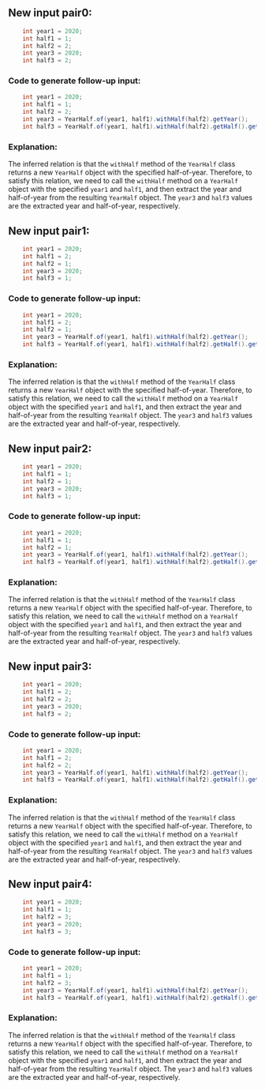 ## New input pair0:
```java
    int year1 = 2020;
    int half1 = 1;
    int half2 = 2;
    int year3 = 2020;
    int half3 = 2;
```
### Code to generate follow-up input:
```java
    int year1 = 2020;
    int half1 = 1;
    int half2 = 2;
    int year3 = YearHalf.of(year1, half1).withHalf(half2).getYear();
    int half3 = YearHalf.of(year1, half1).withHalf(half2).getHalf().getValue();
```
### Explanation:
The inferred relation is that the `withHalf` method of the `YearHalf` class returns a new `YearHalf` object with the specified half-of-year. Therefore, to satisfy this relation, we need to call the `withHalf` method on a `YearHalf` object with the specified `year1` and `half1`, and then extract the year and half-of-year from the resulting `YearHalf` object. The `year3` and `half3` values are the extracted year and half-of-year, respectively.

## New input pair1:
```java
    int year1 = 2020;
    int half1 = 2;
    int half2 = 1;
    int year3 = 2020;
    int half3 = 1;
```
### Code to generate follow-up input:
```java
    int year1 = 2020;
    int half1 = 2;
    int half2 = 1;
    int year3 = YearHalf.of(year1, half1).withHalf(half2).getYear();
    int half3 = YearHalf.of(year1, half1).withHalf(half2).getHalf().getValue();
```
### Explanation:
The inferred relation is that the `withHalf` method of the `YearHalf` class returns a new `YearHalf` object with the specified half-of-year. Therefore, to satisfy this relation, we need to call the `withHalf` method on a `YearHalf` object with the specified `year1` and `half1`, and then extract the year and half-of-year from the resulting `YearHalf` object. The `year3` and `half3` values are the extracted year and half-of-year, respectively.

## New input pair2:
```java
    int year1 = 2020;
    int half1 = 1;
    int half2 = 1;
    int year3 = 2020;
    int half3 = 1;
```
### Code to generate follow-up input:
```java
    int year1 = 2020;
    int half1 = 1;
    int half2 = 1;
    int year3 = YearHalf.of(year1, half1).withHalf(half2).getYear();
    int half3 = YearHalf.of(year1, half1).withHalf(half2).getHalf().getValue();
```
### Explanation:
The inferred relation is that the `withHalf` method of the `YearHalf` class returns a new `YearHalf` object with the specified half-of-year. Therefore, to satisfy this relation, we need to call the `withHalf` method on a `YearHalf` object with the specified `year1` and `half1`, and then extract the year and half-of-year from the resulting `YearHalf` object. The `year3` and `half3` values are the extracted year and half-of-year, respectively.

## New input pair3:
```java
    int year1 = 2020;
    int half1 = 2;
    int half2 = 2;
    int year3 = 2020;
    int half3 = 2;
```
### Code to generate follow-up input:
```java
    int year1 = 2020;
    int half1 = 2;
    int half2 = 2;
    int year3 = YearHalf.of(year1, half1).withHalf(half2).getYear();
    int half3 = YearHalf.of(year1, half1).withHalf(half2).getHalf().getValue();
```
### Explanation:
The inferred relation is that the `withHalf` method of the `YearHalf` class returns a new `YearHalf` object with the specified half-of-year. Therefore, to satisfy this relation, we need to call the `withHalf` method on a `YearHalf` object with the specified `year1` and `half1`, and then extract the year and half-of-year from the resulting `YearHalf` object. The `year3` and `half3` values are the extracted year and half-of-year, respectively.

## New input pair4:
```java
    int year1 = 2020;
    int half1 = 1;
    int half2 = 3;
    int year3 = 2020;
    int half3 = 3;
```
### Code to generate follow-up input:
```java
    int year1 = 2020;
    int half1 = 1;
    int half2 = 3;
    int year3 = YearHalf.of(year1, half1).withHalf(half2).getYear();
    int half3 = YearHalf.of(year1, half1).withHalf(half2).getHalf().getValue();
```
### Explanation:
The inferred relation is that the `withHalf` method of the `YearHalf` class returns a new `YearHalf` object with the specified half-of-year. Therefore, to satisfy this relation, we need to call the `withHalf` method on a `YearHalf` object with the specified `year1` and `half1`, and then extract the year and half-of-year from the resulting `YearHalf` object. The `year3` and `half3` values are the extracted year and half-of-year, respectively.
